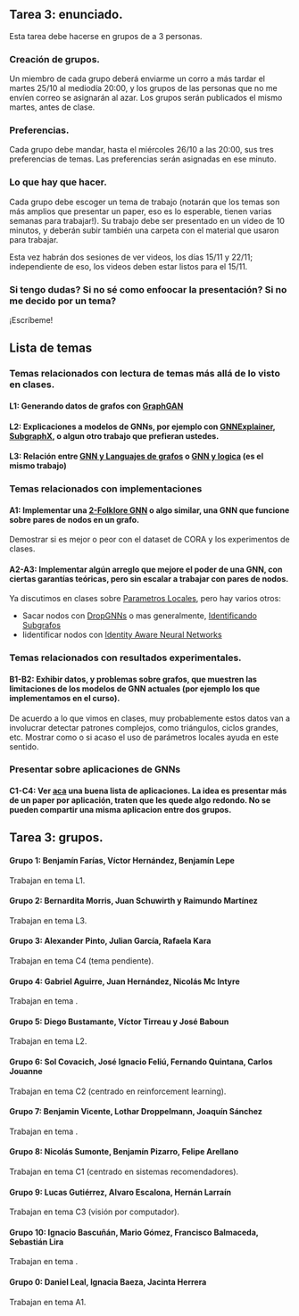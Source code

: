 ## Tarea 3: enunciado. 

Esta tarea debe hacerse en grupos de a 3 personas.  

### Creación de grupos. 

Un miembro de cada grupo deberá enviarme un corro a más tardar el martes 25/10 al mediodía 20:00, y los grupos de las personas que no me envíen correo se asignarán al azar. 
Los grupos serán publicados el mismo martes, antes de clase. 

### Preferencias. 

Cada grupo debe mandar, hasta el miércoles 26/10 a las 20:00, sus tres preferencias de temas. Las preferencias serán asignadas en ese minuto. 

### Lo que hay que hacer. 

Cada grupo debe escoger un tema de trabajo (notarán que los temas son más amplios que presentar un paper, eso es lo esperable, tienen varias semanas para trabajar!). 
Su trabajo debe ser presentado en un video de 10 minutos, y deberán subir también una carpeta con el material que usaron para trabajar. 

Esta vez habrán dos sesiones de ver videos, los días 15/11 y 22/11; independiente de eso, los videos deben estar listos para el 15/11. 

### Si tengo dudas? Si no sé como enfoocar la presentación? Si no me decido por un tema? 

¡Escríbeme! 

## Lista de temas 

### Temas relacionados con lectura de temas más allá de lo visto en clases. 

#### L1: Generando datos de grafos con [GraphGAN](https://arxiv.org/abs/1711.08267)

#### L2: Explicaciones a modelos de GNNs, por ejemplo con [GNNExplainer](https://arxiv.org/pdf/1903.03894.pdf), [SubgraphX](https://arxiv.org/abs/2102.05152), o algun otro trabajo que prefieran ustedes. 

#### L3: Relación entre [GNN y Languajes de grafos](https://sigmodrecord.org/publications/sigmodRecord/2006/pdfs/03_Principles_Barcelo.pdf) o [GNN y logica](https://openreview.net/pdf?id=r1lZ7AEKvB) (es el mismo trabajo)

### Temas relacionados con implementaciones

#### A1: Implementar una [2-Folklore GNN](https://arxiv.org/pdf/2006.15646.pdf) o algo similar, una GNN que funcione sobre pares de nodos en un grafo. 
Demostrar si es mejor o peor con el dataset de CORA y los experimentos de clases. 

#### A2-A3: Implementar algún arreglo que mejore el poder de una GNN, con ciertas garantías teóricas, pero sin escalar a trabajar con pares de nodos. 
Ya discutimos en clases sobre [Parametros Locales](https://proceedings.neurips.cc/paper/2021/hash/d4d8d1ac7e00e9105775a6b660dd3cbb-Abstract.html), pero hay varios otros: 
- Sacar nodos con [DropGNNs](https://proceedings.neurips.cc/paper/2021/file/b8b2926bd27d4307569ad119b6025f94-Paper.pdf) o mas generalmente, [Identificando Subgrafos](https://arxiv.org/pdf/2206.11168.pdf)
- Iidentificar nodos con [Identity Aware Neural Networks](https://arxiv.org/abs/2101.10320)

### Temas relacionados con resultados experimentales. 

#### B1-B2: Exhibir datos, y problemas sobre grafos, que muestren las limitaciones de los modelos de GNN actuales (por ejemplo los que implementamos en el curso). 
De acuerdo a lo que vimos en clases, muy probablemente estos datos van a involucrar detectar patrones complejos, como triángulos, ciclos grandes, etc. Mostrar como 
o si acaso el uso de parámetros locales ayuda en este sentido. 

### Presentar sobre aplicaciones de GNNs

#### C1-C4: Ver [aca](https://github.com/thunlp/GNNPapers#applications) una buena lista de aplicaciones. La idea es presentar más de un paper por aplicación, traten que les quede algo redondo. No se pueden compartir una misma aplicacion entre dos grupos. 

## Tarea 3: grupos. 

#### Grupo 1: Benjamín Farías, Víctor Hernández, Benjamín Lepe
Trabajan en tema L1. 

#### Grupo 2: Bernardita Morris, Juan Schuwirth y Raimundo Martínez
Trabajan en tema L3.

#### Grupo 3: Alexander Pinto, Julian García, Rafaela Kara
Trabajan en tema C4 (tema pendiente).

#### Grupo 4: Gabriel Aguirre, Juan Hernández, Nicolás Mc Intyre
Trabajan en tema .

#### Grupo 5: Diego Bustamante, Víctor Tirreau y José Baboun
Trabajan en tema L2.

#### Grupo 6: Sol Covacich, José Ignacio Feliú, Fernando Quintana, Carlos Jouanne
Trabajan en tema C2 (centrado en reinforcement learning).

#### Grupo 7: Benjamin Vicente, Lothar Droppelmann, Joaquín Sánchez
Trabajan en tema .

#### Grupo 8: Nicolás Sumonte, Benjamín Pizarro, Felipe Arellano
Trabajan en tema C1 (centrado en sistemas recomendadores).

#### Grupo 9:  Lucas Gutiérrez, Alvaro Escalona, Hernán Larraín 
Trabajan en tema C3 (visión por computador).

#### Grupo 10:  Ignacio Bascuñán, Mario Gómez, Francisco Balmaceda, Sebastián Lira
Trabajan en tema .

#### Grupo 0:  Daniel Leal, Ignacia Baeza, Jacinta Herrera
Trabajan en tema A1.

